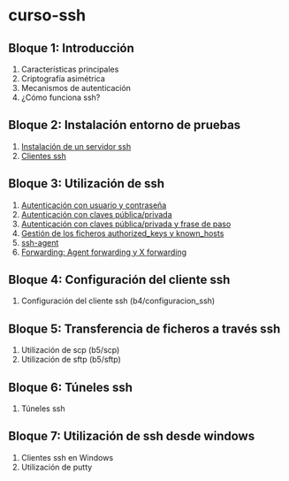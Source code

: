 # curso-ssh

## Bloque 1: Introducción

1. Características principales
1. Criptografía asimétrica
1. Mecanismos de autenticación
1. ¿Cómo funciona ssh?

## Bloque 2: Instalación entorno de pruebas

1. [Instalación de un servidor ssh](b2/sshd)
1. [Clientes ssh](b2/ssh)

## Bloque 3: Utilización de ssh

1. [Autenticación con usuario y contraseña](b3/user-pass)
1. [Autenticación con claves pública/privada](b3/pubkey)
1. [Autenticación con claves pública/privada y frase de paso](b3/pubkey-passphrase)
1. [Gestión de los ficheros authorized\_keys y known\_hosts](b3/gest-fich)
1. [ssh-agent](b3/ssh-agent)
1. [Forwarding: Agent forwarding y X forwarding](b3/forwarding)

## Bloque 4: Configuración del cliente ssh

1. Configuración del cliente ssh (b4/configuracion_ssh)

## Bloque 5: Transferencia de ficheros a través ssh

1. Utilización de scp (b5/scp)
1. Utilización de sftp (b5/sftp)

## Bloque 6: Túneles ssh

1. Túneles ssh

## Bloque 7: Utilización de ssh desde windows

1. Clientes ssh en Windows
1. Utilización de putty
